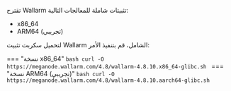 تقترح Wallarm تثبيتات شاملة للمعالجات التالية:

* x86_64
* ARM64 (تجريبي)

لتحميل سكربت تثبيت Wallarm الشامل، قم بتنفيذ الأمر:

=== "نسخة x86_64"
    ```bash
    curl -O https://meganode.wallarm.com/4.8/wallarm-4.8.10.x86_64-glibc.sh
    ```
=== "نسخة ARM64 (تجريبي)"
    ```bash
    curl -O https://meganode.wallarm.com/4.8/wallarm-4.8.10.aarch64-glibc.sh
    ```